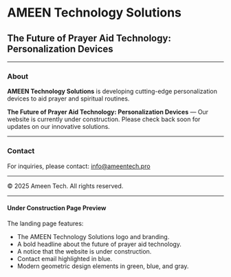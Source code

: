 # AMEEN Technology Solutions

## The Future of Prayer Aid Technology: Personalization Devices

---

### About

**AMEEN Technology Solutions** is developing cutting-edge personalization devices to aid prayer and spiritual routines. 

**The Future of Prayer Aid Technology: Personalization Devices** — Our website is currently under construction. Please check back soon for updates on our innovative solutions.

---

### Contact

For inquiries, please contact: [info@ameentech.pro](mailto:info@ameentech.pro)

---

© 2025 Ameen Tech. All rights reserved.

---

#### Under Construction Page Preview

The landing page features:

- The AMEEN Technology Solutions logo and branding.
- A bold headline about the future of prayer aid technology.
- A notice that the website is under construction.
- Contact email highlighted in blue.
- Modern geometric design elements in green, blue, and gray.
